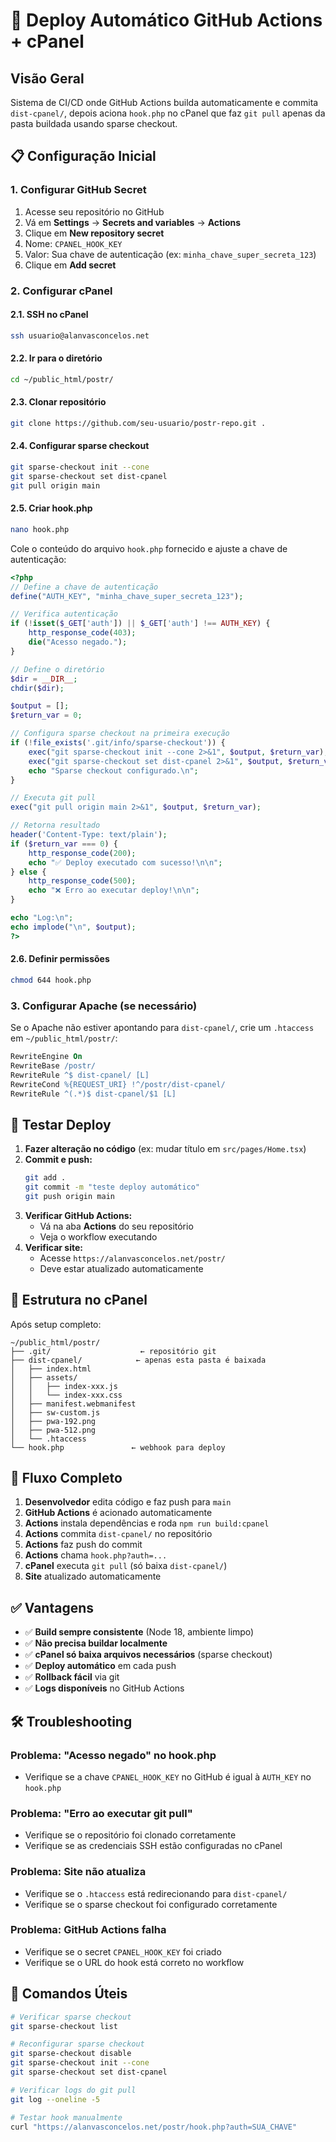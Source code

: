 # 🚀 Deploy Automático GitHub Actions + cPanel

## Visão Geral

Sistema de CI/CD onde GitHub Actions builda automaticamente e commita `dist-cpanel/`, depois aciona `hook.php` no cPanel que faz `git pull` apenas da pasta buildada usando sparse checkout.

## 📋 Configuração Inicial

### 1. Configurar GitHub Secret

1. Acesse seu repositório no GitHub
2. Vá em **Settings** → **Secrets and variables** → **Actions**
3. Clique em **New repository secret**
4. Nome: `CPANEL_HOOK_KEY`
5. Valor: Sua chave de autenticação (ex: `minha_chave_super_secreta_123`)
6. Clique em **Add secret**

### 2. Configurar cPanel

#### 2.1. SSH no cPanel

```bash
ssh usuario@alanvasconcelos.net
```

#### 2.2. Ir para o diretório

```bash
cd ~/public_html/postr/
```

#### 2.3. Clonar repositório

```bash
git clone https://github.com/seu-usuario/postr-repo.git .
```

#### 2.4. Configurar sparse checkout

```bash
git sparse-checkout init --cone
git sparse-checkout set dist-cpanel
git pull origin main
```

#### 2.5. Criar hook.php

```bash
nano hook.php
```

Cole o conteúdo do arquivo `hook.php` fornecido e ajuste a chave de autenticação:

```php
<?php
// Define a chave de autenticação
define("AUTH_KEY", "minha_chave_super_secreta_123");

// Verifica autenticação
if (!isset($_GET['auth']) || $_GET['auth'] !== AUTH_KEY) {
    http_response_code(403);
    die("Acesso negado.");
}

// Define o diretório
$dir = __DIR__;
chdir($dir);

$output = [];
$return_var = 0;

// Configura sparse checkout na primeira execução
if (!file_exists('.git/info/sparse-checkout')) {
    exec("git sparse-checkout init --cone 2>&1", $output, $return_var);
    exec("git sparse-checkout set dist-cpanel 2>&1", $output, $return_var);
    echo "Sparse checkout configurado.\n";
}

// Executa git pull
exec("git pull origin main 2>&1", $output, $return_var);

// Retorna resultado
header('Content-Type: text/plain');
if ($return_var === 0) {
    http_response_code(200);
    echo "✅ Deploy executado com sucesso!\n\n";
} else {
    http_response_code(500);
    echo "❌ Erro ao executar deploy!\n\n";
}

echo "Log:\n";
echo implode("\n", $output);
?>
```

#### 2.6. Definir permissões

```bash
chmod 644 hook.php
```

### 3. Configurar Apache (se necessário)

Se o Apache não estiver apontando para `dist-cpanel/`, crie um `.htaccess` em `~/public_html/postr/`:

```apache
RewriteEngine On
RewriteBase /postr/
RewriteRule ^$ dist-cpanel/ [L]
RewriteCond %{REQUEST_URI} !^/postr/dist-cpanel/
RewriteRule ^(.*)$ dist-cpanel/$1 [L]
```

## 🧪 Testar Deploy

1. **Fazer alteração no código** (ex: mudar título em `src/pages/Home.tsx`)
2. **Commit e push:**
   ```bash
   git add .
   git commit -m "teste deploy automático"
   git push origin main
   ```
3. **Verificar GitHub Actions:**
   - Vá na aba **Actions** do seu repositório
   - Veja o workflow executando
4. **Verificar site:**
   - Acesse `https://alanvasconcelos.net/postr/`
   - Deve estar atualizado automaticamente

## 📁 Estrutura no cPanel

Após setup completo:

```
~/public_html/postr/
├── .git/                    ← repositório git
├── dist-cpanel/            ← apenas esta pasta é baixada
│   ├── index.html
│   ├── assets/
│   │   ├── index-xxx.js
│   │   └── index-xxx.css
│   ├── manifest.webmanifest
│   ├── sw-custom.js
│   ├── pwa-192.png
│   ├── pwa-512.png
│   └── .htaccess
└── hook.php               ← webhook para deploy
```

## 🔄 Fluxo Completo

1. **Desenvolvedor** edita código e faz push para `main`
2. **GitHub Actions** é acionado automaticamente
3. **Actions** instala dependências e roda `npm run build:cpanel`
4. **Actions** commita `dist-cpanel/` no repositório
5. **Actions** faz push do commit
6. **Actions** chama `hook.php?auth=...`
7. **cPanel** executa `git pull` (só baixa `dist-cpanel/`)
8. **Site** atualizado automaticamente

## ✅ Vantagens

- ✅ **Build sempre consistente** (Node 18, ambiente limpo)
- ✅ **Não precisa buildar localmente**
- ✅ **cPanel só baixa arquivos necessários** (sparse checkout)
- ✅ **Deploy automático** em cada push
- ✅ **Rollback fácil** via git
- ✅ **Logs disponíveis** no GitHub Actions

## 🛠️ Troubleshooting

### Problema: "Acesso negado" no hook.php

- Verifique se a chave `CPANEL_HOOK_KEY` no GitHub é igual à `AUTH_KEY` no `hook.php`

### Problema: "Erro ao executar git pull"

- Verifique se o repositório foi clonado corretamente
- Verifique se as credenciais SSH estão configuradas no cPanel

### Problema: Site não atualiza

- Verifique se o `.htaccess` está redirecionando para `dist-cpanel/`
- Verifique se o sparse checkout foi configurado corretamente

### Problema: GitHub Actions falha

- Verifique se o secret `CPANEL_HOOK_KEY` foi criado
- Verifique se o URL do hook está correto no workflow

## 📝 Comandos Úteis

```bash
# Verificar sparse checkout
git sparse-checkout list

# Reconfigurar sparse checkout
git sparse-checkout disable
git sparse-checkout init --cone
git sparse-checkout set dist-cpanel

# Verificar logs do git pull
git log --oneline -5

# Testar hook manualmente
curl "https://alanvasconcelos.net/postr/hook.php?auth=SUA_CHAVE"
```
